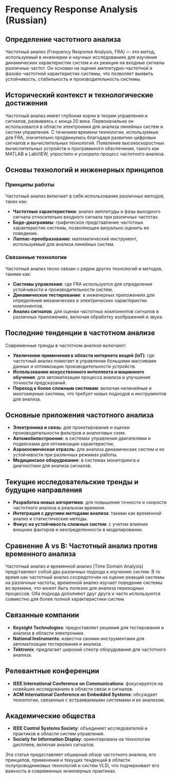 # Frequency Response Analysis (Russian)

## Определение частотного анализа

Частотный анализ (Frequency Response Analysis, FRA) — это метод, используемый в инженерии и научных исследованиях для изучения динамических характеристик систем и их реакции на входные сигналы различных частот. Он основан на оценке амплитудно-частотной и фазово-частотной характеристик системы, что позволяет выявить устойчивость, стабильность и производительность системы.

## Исторический контекст и технологические достижения

Частотный анализ имеет глубокие корни в теории управления и сигналов, развиваясь с конца 20 века. Первоначально он использовался в области электроники для анализа линейных систем и систем управления. С течением времени технологии, используемые для FRA, значительно продвинулись благодаря развитию цифровых сигналов и вычислительных технологий. Появление высокоскоростных вычислительных устройств и программного обеспечения, такого как MATLAB и LabVIEW, упростило и ускорило процесс частотного анализа.

## Основы технологий и инженерных принципов

### Принципы работы

Частотный анализ включает в себя использование различных методов, таких как:

- **Частотные характеристики**: анализ амплитуды и фазы выходного сигнала относительно входного сигнала при различных частотах.
- **Боде-диаграммы**: графическое представление частотных характеристик системы, позволяющее визуально оценить ее поведение.
- **Лаплас-преобразование**: математический инструмент, используемый для анализа линейных систем.

### Связанные технологии

Частотный анализ тесно связан с рядом других технологий и методов, такими как:

- **Системы управления**: где FRA используется для определения устойчивости и производительности систем.
- **Динамическое тестирование**: в инженерных приложениях для определения механических и электрических характеристик компонентов.
- **Анализ сигналов**: для оценки частотных компонентов сигналов в различных приложениях, включая обработку изображений и звука.

## Последние тенденции в частотном анализе

Современные тренды в частотном анализе включают:

- **Увеличение применения в области интернета вещей (IoT)**: где частотный анализ помогает в управлении большими массивами данных и оптимизации производительности устройств.
- **Использование искусственного интеллекта и машинного обучения**: для автоматизации процесса анализа и улучшения точности предсказаний.
- **Переход к более сложным системам**: включая нелинейные и многомерные системы, что требует новых подходов и инструментов для анализа.

## Основные приложения частотного анализа

- **Электроника и связь**: для проектирования и оценки производительности фильтров и аналоговых схем.
- **Автомобилестроение**: в системах управления двигателями и подвесками для оптимизации характеристик.
- **Аэрокосмическая отрасль**: для анализа динамических систем и их устойчивости при различных режимах работы.
- **Медицинское оборудование**: в системах мониторинга и диагностики для анализа сигналов.

## Текущие исследовательские тренды и будущие направления

- **Разработка новых алгоритмов**: для повышения точности и скорости частотного анализа в реальном времени.
- **Интеграция с другими методами анализа**: такими как временной анализ и статистические методы.
- **Фокус на устойчивость сложных систем**: с учетом влияния внешних факторов и неопределенности в моделировании.

## Сравнение A vs B: Частотный анализ против временного анализа

Частотный анализ и временной анализ (Time Domain Analysis) представляют собой два различных подхода к изучению систем. В то время как частотный анализ сосредоточен на оценке реакций системы на различные частоты, временной анализ изучает поведение системы во времени, что может быть полезно для анализа переходных процессов. Оба подхода дополняют друг друга и часто используются совместно для более полной характеристики систем.

## Связанные компании

- **Keysight Technologies**: предоставляет решения для тестирования и анализа в области электроники.
- **National Instruments**: известна своими инструментами для автоматизации тестирования и анализа.
- **Tektronix**: предлагает широкий спектр оборудования для частотного анализа.

## Релевантные конференции

- **IEEE International Conference on Communications**: фокусируется на новейших исследованиях в области связи и сигналов.
- **ACM International Conference on Embedded Systems**: обсуждает технологии, связанные с встраиваемыми системами и их анализом.

## Академические общества

- **IEEE Control Systems Society**: объединяет исследователей и практиков в области систем управления.
- **Society for Information Display**: ориентирована на технологии дисплеев, включая анализ сигналов.

Эта статья предоставляет обширный обзор частотного анализа, его принципов, применения и текущих тенденций в области полупроводниковых технологий и систем VLSI, что подчеркивает его важность в современных инженерных практиках.